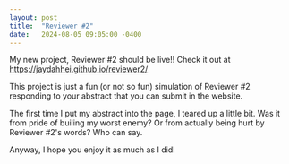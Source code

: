 ```yaml
---
layout: post
title:  "Reviewer #2"
date:   2024-08-05 09:05:00 -0400
---
```


My new project, Reviewer #2 should be live!! Check it out at https://jaydahhei.github.io/reviewer2/

This project is just a fun (or not so fun) simulation of Reviewer #2 responding to your abstract that you can submit in the website. 

The first time I put my abstract into the page, I teared up a little bit. Was it from pride of builing my worst enemy? Or from actually being hurt by Reviewer #2's words? Who can say.

Anyway, I hope you enjoy it as much as I did!